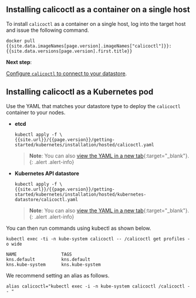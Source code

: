 ## Installing calicoctl as a container on a single host

To install `calicoctl` as a container on a single host, log into the
target host and issue the following command.

```
docker pull {{site.data.imageNames[page.version].imageNames["calicoctl"]}}:{{site.data.versions[page.version].first.title}}
```

**Next step**:

[Configure `calicoctl` to connect to your datastore](/{{page.version}}/usage/calicoctl/configure/).


## Installing calicoctl as a Kubernetes pod


Use the YAML that matches your datastore type to deploy the `calicoctl` container to your nodes.

- **etcd**

   ```
   kubectl apply -f \
   {{site.url}}/{{page.version}}/getting-started/kubernetes/installation/hosted/calicoctl.yaml
   ```

   > **Note**: You can also
   > [view the YAML in a new tab]({{site.url}}/{{page.version}}/getting-started/kubernetes/installation/hosted/calicoctl.yaml){:target="_blank"}.
   {: .alert .alert-info}

- **Kubernetes API datastore**

   ```
   kubectl apply -f \
   {{site.url}}/{{page.version}}/getting-started/kubernetes/installation/hosted/kubernetes-datastore/calicoctl.yaml
   ```

   > **Note**: You can also
   > [view the YAML in a new tab]({{site.url}}/{{page.version}}/getting-started/kubernetes/installation/hosted/kubernetes-datastore/calicoctl.yaml){:target="_blank"}.
   {: .alert .alert-info}

You can then run commands using kubectl as shown below.

```
kubectl exec -ti -n kube-system calicoctl -- /calicoctl get profiles -o wide

NAME                 TAGS
kns.default          kns.default
kns.kube-system      kns.kube-system
```

We recommend setting an alias as follows.

```
alias calicoctl="kubectl exec -i -n kube-system calicoctl /calicoctl -- "
```
